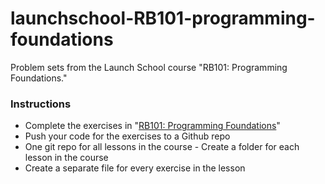 # launchschool-RB101-programming-foundations
Problem sets from the Launch School course "RB101: Programming Foundations." 

### Instructions 
* Complete the exercises in "[RB101: Programming Foundations](https://launchschool.com/courses/79f19170/home)" 
* Push your code for the exercises to a Github repo 
* One git repo for all lessons in the course - Create a folder for each lesson in the course 
* Create a separate file for every exercise in the lesson
